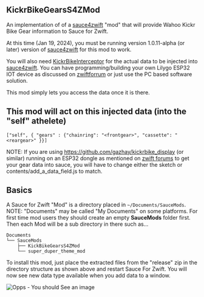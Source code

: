 ## KickrBikeGearsS4ZMod

An implementation of of a [sauce4zwift](https://www.sauce.llc/products/sauce4zwift/) "mod" that will provide Wahoo Kickr Bike Gear information 
to Sauce for Zwift.

At this time (Jan 19, 2024), you must be running version 1.0.11-alpha (or later) version of [sauce4zwift](https://www.sauce.llc/products/sauce4zwift/)
for this mod to work.

You will also need [KickrBikeInterceptor](https://github.com/pwfulghum/KickrBikeInterceptor-Releases) for the actual data to be injected into [sauce4zwift](https://www.sauce.llc/products/sauce4zwift/).
You can have programming/building your own Lilygo ESP32 IOT device as discussed on [zwiftforrum](https://forums.zwift.com/t/wahoo-kickr-bike-external-gear-display/597907) or just use the PC based software solution.

This mod simply lets you access the data once it is there.

## This mod will act on this injected data (into the "self" athelete)
```
["self", { "gears" : {"chainring": "<frontgear>", "cassette": "<reargear>" }}]
```

NOTE: If you are using https://github.com/gazhay/kickrbike_display (or similar) running on an ESP32 dongle as mentioned on [zwift forums](https://forums.zwift.com/t/wahoo-kickr-bike-external-gear-display/597907) to get your gear data into sauce, you will have to change either the sketch or contents/add_a_data_field.js to match.

## Basics

A Sauce for Zwift "Mod" is a directory placed in `~/Documents/SauceMods`.  NOTE: "Documents"
may be called "My Documents" on some platforms.  For first time mod users they should create
an empty **SauceMods** folder first.  Then each Mod will be a sub directory in there such as...
```
Documents
└── SauceMods
    ├── KickBikeGearsS4ZMod
    └── super_duper_theme_mod
```

To install this mod, just place the extracted files from the "release" zip in the directory structure as shown above and restart 
Sauce For Zwift.    You will now see new data type available when you add data to a window.

![Opps - You should See an image](https://github.com/pwfulghum/KickrBikeGearsS4ZMod/blob/main/NewDataCategory.jpg?raw=true)
